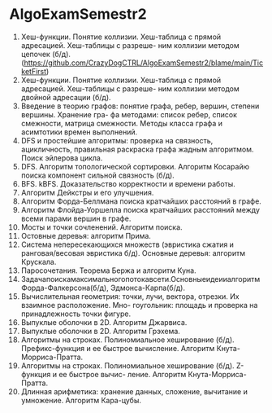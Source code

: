 # AlgoExamSemestr2

1. Хеш-функции. Понятие коллизии. Хеш-таблица с прямой адресацией. Хеш-таблицы с разреше- ним коллизии методом цепочек (б/д).
(https://github.com/CrazyDogCTRL/AlgoExamSemestr2/blame/main/TicketFirst)
2. Хеш-функции. Понятие коллизии. Хеш-таблица с прямой адресацией. Хеш-таблицы с разреше- ним коллизии методом двойной адресации (б/д).
3. Введение в теорию графов: понятие графа, ребер, вершин, степени вершины. Хранение гра- фа методами: список ребер, список смежности, матрица смежности. Методы класса графа и асимтотики времен выполнений.
4. DFS и простейшие алгоритмы: проверка на связность, ацикличность, правильная раскраска графа жадным алгоритмом. Поиск эйлерова цикла.
5. DFS. Алгоритм топологической сортировки. Алгоритм Косарайю поиска компонент сильной связность (б/д).
6. BFS. kBFS. Доказательство корректности и времени работы.
7. Алгоритм Дейкстры и его улучшения.
8. Алгоритм Форда-Беллмана поиска кратчайших расстояний в графе.
9. Алгоритм Флойда-Уоршелла поиска кратчайших расстояний между всеми парами вершин в графе.
10. Мосты и точки сочленений. Алгоритм поиска.
11. Остовные деревья: алгоритм Прима.
12. Система непересекающихся множеств (эвристика сжатия и ранговая/весовая эвристика б/д). Основные деревья: алгоритм Крускала.
13. Паросочетания. Теорема Бержа и алгоритм Куна.
14. Задачапоискамаксимальногопотокавсети.ОсновныеидеииалгоритмФорда-Фалкерсона(б/д), Эдмонса-Карпа(б/д).
15. Вычислительная геометрия: точки, лучи, вектора, отрезки. Их взаимное расположение. Мно- гоугольник: площадь и проверка на принадлежность точки фигуре.
16. Выпуклые оболочки в 2D. Алгоритм Джарвиса.
17. Выпуклые оболочки в 2D. Алгоритм Грэхема.
18. Алгоритмы на строках. Полиномиальное хеширование (б/д). Префикс-функция и ее быстрое вычисление. Алгоритм Кнута-Морриса-Пратта.
19. Алгоритмы на строках. Полиномиальное хеширование (б/д). Z-функция и ее быстрое вычис- ление. Алгоритм Кнута-Морриса-Пратта.
20. Длинная арифметика: хранение данных, сложение, вычитание и умножение. Алгоритм Кара-цубы.
